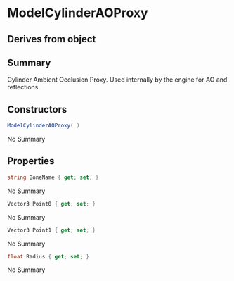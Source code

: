 # ModelCylinderAOProxy

## Derives from object

## Summary

Cylinder Ambient Occlusion Proxy. Used internally by the engine for AO and reflections.
## Constructors

```c#
ModelCylinderAOProxy( ) 
```
No Summary
## Properties

```c#
string BoneName { get; set; } 
```
No Summary
```c#
Vector3 Point0 { get; set; } 
```
No Summary
```c#
Vector3 Point1 { get; set; } 
```
No Summary
```c#
float Radius { get; set; } 
```
No Summary
